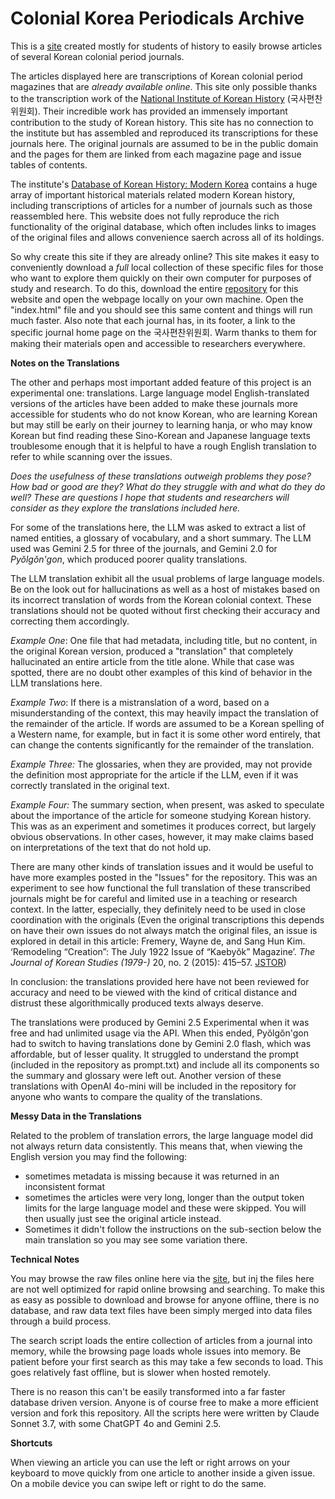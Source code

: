 # Colonial Korea Periodicals Archive



This is a [site](https://yeoksayeou.github.io/) created mostly for students of history to easily browse articles of several Korean colonial period journals. 

The articles displayed here are transcriptions of Korean colonial period magazines that are *already available online*. This site only possible thanks to the transcription work of the [National Institute of Korean History](https://db.history.go.kr/) (국사편찬위원회). Their incredible work has provided an immensely important contribution to the study of Korean history. This site has no connection to the institute but has assembled and reproduced its transcriptions for these journals here. The original journals are assumed to be in the public domain and the pages for them are linked from each magazine page and issue tables of contents.

The institute's [Database of Korean History: Modern Korea](https://db.history.go.kr/modern/) contains a huge array of important historical materials related modern Korean history, including transcriptions of articles for a number of journals such as those reassembled here. This website does not fully reproduce the rich functionality of the original database, which often includes links to images of the original files and allows convenience saerch across all of its holdings. 

So why create this site if they are already online? This site makes it easy to conveniently download a *full* local collection of these specific files for those who want to explore them quickly on their own computer for purposes of study and research. To do this, download the entire [repository](https://github.com/yeoksayeou/yeoksayeou.github.io) for this website and open the webpage locally on your own machine. Open the "index.html" file and you should see this same content and things will run much faster. Also note that each journal has, in its footer, a link to the specific journal home page on the 국사편찬위원회. Warm thanks to them for making their materials open and accessible to researchers everywhere.

**Notes on the Translations**

The other and perhaps most important added feature of this project is an experimental one: translations. Large language model English-translated versions of the articles have been added to make these journals more accessible for students who do not know Korean, who are learning Korean but may still be early on their journey to learning hanja, or who may know Korean but find reading these Sino-Korean and Japanese language texts troublesome enough that it is helpful to have a rough English translation to refer to while scanning over the issues. 

*Does the usefulness of these translations outweigh problems they pose? How bad or good are they? What do they struggle with and what do they do well? These are questions I hope that students and researchers will consider as they explore the translations included here.*

For some of the translations here, the LLM was asked to extract a list of named entities, a glossary of vocabulary, and a short summary. The LLM used was Gemini 2.5 for three of the journals, and Gemini 2.0 for *Pyŏlgŏn'gon*, which produced poorer quality translations.

The LLM translation exhibit all the usual problems of large language models. Be on the look out for hallucinations as well as a host of mistakes based on its incorrect translation of words from the Korean colonial context. These translations should not be quoted without first checking their accuracy and correcting them accordingly.

*Example One*: One file that had metadata, including title, but no content, in the original Korean version, produced a "translation" that completely hallucinated an entire article from the title alone. While that case was spotted, there are no doubt other examples of this kind of behavior in the LLM translations here. 

*Example Two*: If there is a mistranslation of a word, based on a misunderstanding of the context, this may heavily impact the translation of the remainder of the article. If words are assumed to be a Korean spelling of a Western name, for example, but in fact it is some other word entirely, that can change the contents significantly for the remainder of the translation. 

*Example Three:* The glossaries, when they are provided, may not provide the definition most appropriate for the article if the LLM, even if it was correctly translated in the original text.

*Example Four:* The summary section, when present, was asked to speculate about the importance of the article for someone studying Korean history. This was as an experiment and sometimes it produces correct, but largely obvious observations. In other cases, however, it may make claims based on interpretations of the text that do not hold up. 

There are many other kinds of translation issues and it would be useful to have more examples posted in the "Issues" for the repository. This was an experiment to see how functional the full translation of these transcribed journals might be for careful and limited use in a teaching or research context. In the latter, especially, they definitely need to be used in close coordination with the originals (Even the original transcriptions this depends on have their own issues do not always match the original files, an issue is explored in detail in this article: Fremery, Wayne de, and Sang Hun Kim. ‘Remodeling “Creation”: The July 1922 Issue of “Kaebyŏk” Magazine’. *The Journal of Korean Studies (1979-)* 20, no. 2 (2015): 415–57. [JSTOR]( https://www.jstor.org/stable/43919327)) 

In conclusion: the translations provided here have not been reviewed for accuracy and need to be viewed with the kind of critical distance and distrust these algorithmically produced texts always deserve.

The translations were produced by Gemini 2.5 Experimental when it was free and had unlimited usage via the API. When this ended, Pyŏlgŏn'gon had to switch to having translations done by Gemini 2.0 flash, which was affordable, but of lesser quality. It struggled to understand the prompt (included in the repository as prompt.txt) and include all its components so the summary and glossary were left out. Another version of these translations with OpenAI 4o-mini will be included in the repository for anyone who wants to compare the quality of the translations. 

**Messy Data in the Translations** 

Related to the problem of translation errors, the large language model did not always return data consistently. This means that, when viewing the English version you may find the following:

- sometimes metadata is missing because it was returned in an inconsistent format
- sometimes the articles were very long, longer than the output token limits for the  large language model and these were skipped. You will then usually just see the original article instead.
- Sometimes it didn't follow the instructions on the sub-section below the main translation so you may see some variation there.

**Technical Notes** 

You may browse the raw files online here via the [site](https://yeoksayeou.github.io/), but inj the files here are not well optimized for rapid online browsing and searching. To make this as easy as possible to download and browse for anyone offline, there is no database, and raw data text files have been simply merged into data files through a build process. 

The search script loads the entire collection of articles from a journal into memory, while the browsing page loads whole issues into memory. Be patient before your first search as this may take a few seconds to load. This goes relatively fast offline, but is slower when hosted remotely. 

There is no reason this can't be easily transformed into a far faster database driven version. Anyone is of course free to make a more efficient version and fork this repository. All the scripts here were written by Claude Sonnet 3.7, with some ChatGPT 4o and Gemini 2.5.

**Shortcuts**

When viewing an article you can use the left or right arrows on your keyboard to move quickly from one article to another inside a given issue. On a mobile device you can swipe left or right to do the same. 
